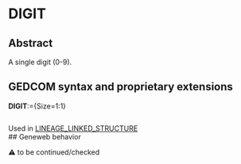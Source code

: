 ﻿# DIGIT
## Abstract
A single digit (0-9).


## GEDCOM syntax and proprietary extensions

**DIGIT**:={Size=1:1}
<pre>
</pre>
Used in <a href=Ged.LINEAGE_LINKED_STRUCTURE.md>LINEAGE_LINKED_STRUCTURE</a><br />## Geneweb behavior


:warning: to be continued/checked


